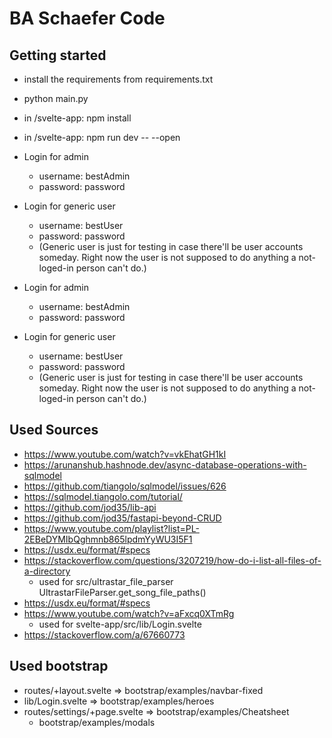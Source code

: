 # BA Schaefer Code



## Getting started

- install the requirements from requirements.txt
- python main.py
- in /svelte-app: npm install
- in /svelte-app: npm run dev -- --open


- Login for admin
  - username: bestAdmin
  - password: password


- Login for generic user
  - username: bestUser
  - password: password
  - (Generic user is just for testing in case there'll be user accounts someday. Right now the user is not supposed to do anything a not-loged-in person can't do.)


- Login for admin
  - username: bestAdmin
  - password: password


- Login for generic user
  - username: bestUser
  - password: password
  - (Generic user is just for testing in case there'll be user accounts someday. Right now the user is not supposed to do anything a not-loged-in person can't do.)

## Used Sources

- https://www.youtube.com/watch?v=vkEhatGH1kI
- https://arunanshub.hashnode.dev/async-database-operations-with-sqlmodel
- https://github.com/tiangolo/sqlmodel/issues/626
- https://sqlmodel.tiangolo.com/tutorial/
- https://github.com/jod35/lib-api
- https://github.com/jod35/fastapi-beyond-CRUD
- https://www.youtube.com/playlist?list=PL-2EBeDYMIbQghmnb865lpdmYyWU3I5F1
- https://usdx.eu/format/#specs
- https://stackoverflow.com/questions/3207219/how-do-i-list-all-files-of-a-directory
  - used for src/ultrastar_file_parser UltrastarFileParser.get_song_file_paths()
- https://usdx.eu/format/#specs
- https://www.youtube.com/watch?v=aFxcq0XTmRg
  - used for svelte-app/src/lib/Login.svelte
- https://stackoverflow.com/a/67660773

## Used bootstrap
- routes/+layout.svelte => bootstrap/examples/navbar-fixed
- lib/Login.svelte => bootstrap/examples/heroes
- routes/settings/+page.svelte => bootstrap/examples/Cheatsheet
  - bootstrap/examples/modals
